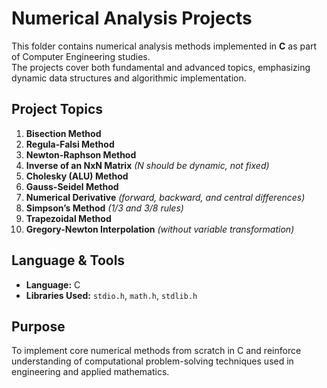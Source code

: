 # Numerical Analysis Projects  

This folder contains numerical analysis methods implemented in **C** as part of Computer Engineering studies.  
The projects cover both fundamental and advanced topics, emphasizing dynamic data structures and algorithmic implementation.  

## Project Topics  

1. **Bisection Method**  
2. **Regula-Falsi Method**  
3. **Newton-Raphson Method**  
4. **Inverse of an NxN Matrix** *(N should be dynamic, not fixed)*  
5. **Cholesky (ALU) Method**  
6. **Gauss-Seidel Method**  
7. **Numerical Derivative** *(forward, backward, and central differences)*  
8. **Simpson’s Method** *(1/3 and 3/8 rules)*  
9. **Trapezoidal Method**  
10. **Gregory-Newton Interpolation** *(without variable transformation)*  

## Language & Tools  
- **Language:** C  
- **Libraries Used:** `stdio.h`, `math.h`, `stdlib.h`  

## Purpose  
To implement core numerical methods from scratch in C and reinforce understanding of computational problem-solving techniques used in engineering and applied mathematics.  
